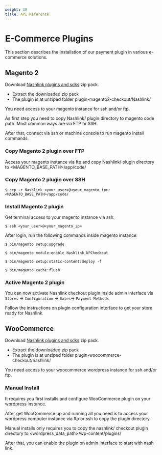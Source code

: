 ```yaml
---
weight: 30
title: API Reference
---
```


# E-Commerce Plugins

This section describes the installation of our payment plugin in various e-commerce solutions.

## Magento 2

Download [Nashlink plugins and sdks](https://github.com/nash-io/nashlink-plugins-and-sdks/archive/main.zip) zip pack.

* Extract the downloaded zip pack
* The plugin is at unziped folder plugin-magento2-checkout/Nashlink/

You need access to your magento instance for ssh and/or ftp.

As first step you need to copy Nashlink/ plugin directory to magento code path. Most common ways are via FTP or SSH.

After that, connect via ssh or machine console to run magento install commands.

### Copy Magento 2 plugin over FTP

Access your magento instance via ftp and copy Nashlink/ plugin directory to <MAGENTO_BASE_PATH>/app/code/

### Copy Magento 2 plugin over SSH

`$ scp -r Nashlink <your_user>@<your_magento_ip>:<MAGENTO_BASE_PATH>/app/code/`

### Install Magento 2 plugin

Get terminal access to your magento instance via ssh:

`$ ssh <your_user>@<your_magento_ip>`

After login, run the following commands inside magento instance:


`$ bin/magento setup:upgrade`

`$ bin/magento module:enable Nashlink_NPCheckout`

`$ bin/magento setup:static-content:deploy -f`

`$ bin/magento cache:flush`


### Active Magento 2 plugin

You can now activate Nashlink checkout plugin inside admin interface via `Stores` -> `Configuration` -> `Sales`-> `Payment Methods`

Follow the instructions on plugin configuration interface to get your store ready for Nashlink.

## WooCommerce
  
Download [Nashlink plugins and sdks](https://github.com/nash-io/nashlink-plugins-and-sdks/archive/main.zip) zip pack.

* Extract the downloaded zip pack
* The plugin is at unziped folder plugin-woocommerce-checkout/nashlink/

You need access to your woocommerce wordpress instance for ssh and/or ftp.
  
### Manual Install
  
It requires you first installs and configure WooCommerce plugin on your wordpress instance.  
  
After get WooCommerce up and running all you need is to access your wordpress computer instance via ftp or ssh to copy the plugin directory.  
  
Manual installs only requires you to copy the nashlink/ checkout plugin directory to <wordpress_data_path>/wp-content/plugins/
  
After that, you can enable the plugin on admin interface to start with nash link.  
  
